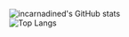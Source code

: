 ![incarnadined's GitHub stats](https://github-readme-stats.vercel.app/api?username=incarnadined&count_private=true&show_icons=true&theme=radical)
<br />
![Top Langs](https://github-readme-stats.vercel.app/api/top-langs/?username=incarnadined&layout=compact&langs_count=10)

<!--
**incarnadined/incarnadined** is a ✨ _special_ ✨ repository because its `README.md` (this file) appears on your GitHub profile.

Here are some ideas to get you started:

- 🔭 I’m currently working on ...
- 🌱 I’m currently learning ...
- 👯 I’m looking to collaborate on ...
- 🤔 I’m looking for help with ...
- 💬 Ask me about ...
- 📫 How to reach me: ...
- 😄 Pronouns: ...
- ⚡ Fun fact: ...
-->
